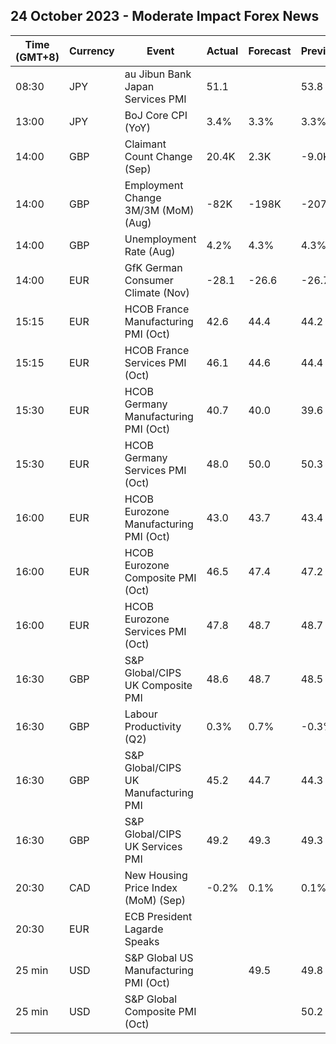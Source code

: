 ## 24 October 2023 - Moderate Impact Forex News

| Time (GMT+8) | Currency | Event | Actual | Forecast | Previous |
|------|----------|-------|--------|----------|----------|
| 08:30 | JPY | au Jibun Bank Japan Services PMI | 51.1 |  | 53.8 |
| 13:00 | JPY | BoJ Core CPI (YoY) | 3.4% | 3.3% | 3.3% |
| 14:00 | GBP | Claimant Count Change (Sep) | 20.4K | 2.3K | -9.0K |
| 14:00 | GBP | Employment Change 3M/3M (MoM) (Aug) | -82K | -198K | -207K |
| 14:00 | GBP | Unemployment Rate (Aug) | 4.2% | 4.3% | 4.3% |
| 14:00 | EUR | GfK German Consumer Climate (Nov) | -28.1 | -26.6 | -26.7 |
| 15:15 | EUR | HCOB France Manufacturing PMI (Oct) | 42.6 | 44.4 | 44.2 |
| 15:15 | EUR | HCOB France Services PMI (Oct) | 46.1 | 44.6 | 44.4 |
| 15:30 | EUR | HCOB Germany Manufacturing PMI (Oct) | 40.7 | 40.0 | 39.6 |
| 15:30 | EUR | HCOB Germany Services PMI (Oct) | 48.0 | 50.0 | 50.3 |
| 16:00 | EUR | HCOB Eurozone Manufacturing PMI (Oct) | 43.0 | 43.7 | 43.4 |
| 16:00 | EUR | HCOB Eurozone Composite PMI (Oct) | 46.5 | 47.4 | 47.2 |
| 16:00 | EUR | HCOB Eurozone Services PMI (Oct) | 47.8 | 48.7 | 48.7 |
| 16:30 | GBP | S&P Global/CIPS UK Composite PMI | 48.6 | 48.7 | 48.5 |
| 16:30 | GBP | Labour Productivity (Q2) | 0.3% | 0.7% | -0.3% |
| 16:30 | GBP | S&P Global/CIPS UK Manufacturing PMI | 45.2 | 44.7 | 44.3 |
| 16:30 | GBP | S&P Global/CIPS UK Services PMI | 49.2 | 49.3 | 49.3 |
| 20:30 | CAD | New Housing Price Index (MoM) (Sep) | -0.2% | 0.1% | 0.1% |
| 20:30 | EUR | ECB President Lagarde Speaks |  |  |  |
| 25 min | USD | S&P Global US Manufacturing PMI (Oct) |  | 49.5 | 49.8 |
| 25 min | USD | S&P Global Composite PMI (Oct) |  |  | 50.2 |
